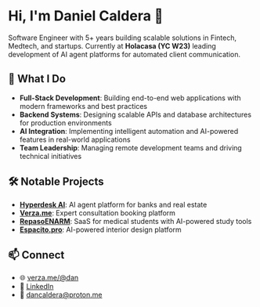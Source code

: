 # Hi, I'm Daniel Caldera 👋

  Software Engineer with 5+ years building scalable solutions in Fintech, Medtech, and startups. Currently at **Holacasa (YC W23)** leading development of AI agent
  platforms for automated client communication.

  ## 🚀 What I Do

  - **Full-Stack Development**: Building end-to-end web applications with modern frameworks and best practices
  - **Backend Systems**: Designing scalable APIs and database architectures for production environments
  - **AI Integration**: Implementing intelligent automation and AI-powered features in real-world applications
  - **Team Leadership**: Managing remote development teams and driving technical initiatives

  ## 🛠️ Notable Projects

  - **[Hyperdesk AI](https://hyperdesk-ai.com)**: AI agent platform for banks and real estate
  - **[Verza.me](https://verza.me/@dan)**: Expert consultation booking platform
  - **[RepasoENARM](https://repasoenarm.com)**: SaaS for medical students with AI-powered study tools
  - **[Espacito.pro](https://espacito.pro)**: AI-powered interior design platform

  ## 📫 Connect

  - 🌐 [verza.me/@dan](https://verza.me/@dan)
  - 💼 [LinkedIn](https://linkedin.com/in/daniel-caldera)
  - 📧 dancaldera@proton.me
